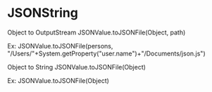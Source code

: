 # JSONString

Object to OutputStream
JSONValue.toJSONFile(Object, path)

Ex:
JSONValue.toJSONFile(persons, "/Users/"+System.getProperty("user.name")+"/Documents/json.js")


Object to String
JSONValue.toJSONFile(Object)

Ex:
JSONValue.toJSONFile(Object)
